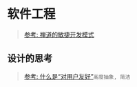 # 软件工程
> [参考: 禅道的敏捷开发模式](https://blog.csdn.net/gnicky/article/details/72722166)

## 设计的思考

> [参考: 什么是“对用户友好”](http://www.yinwang.org/blog-cn/2012/05/18/user-friendliness)`高度抽象, 简洁`
